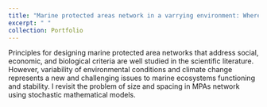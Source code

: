 ```yaml
---
title: "Marine protected areas network in a varrying environment: Where, how big and distant?"
excerpt: " "
collection: Portfolio
---
```



Principles for designing marine protected area networks that address social, economic, and biological criteria are well studied in the scientific literature. However, variability of environmental conditions and climate change represents a new and challenging issues to marine ecosystems functioning and stability. I revisit the problem of size and spacing in MPAs network using stochastic mathematical models.
